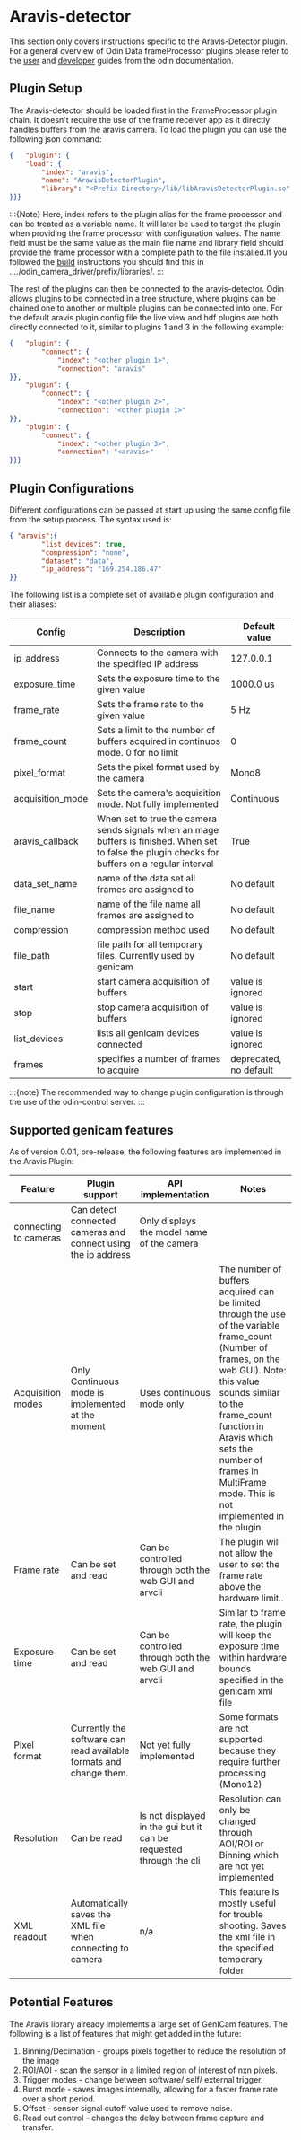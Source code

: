 # Aravis-detector

This section only covers instructions specific to the Aravis-Detector plugin. For a general overview of Odin Data frameProcessor plugins please refer to the [user](https://odin-detector.github.io/odin-data/master/user/explanations/frame-processor.html) and [developer](https://odin-detector.github.io/odin-data/master/developer/how-to/frame-processor-plugin.html) guides from the odin documentation.

## Plugin Setup

The Aravis-detector should be loaded first in the FrameProcessor plugin chain. It doesn't require the use of the frame receiver app as it directly handles buffers from the aravis camera. To load the plugin you can use the following json command:

```json
{   "plugin": {
    "load": {
        "index": "aravis",
        "name": "AravisDetectorPlugin",
        "library": "<Prefix Directory>/lib/libAravisDetectorPlugin.so"
}}}
```

:::{Note}
Here, index refers to the plugin alias for the frame processor and can be treated as a variable name. It will later be used to target the plugin when providing the frame processor with configuration values. The name field must be the same value as the main file name and library field should provide the frame processor with a complete path to the file installed.If you followed the [build](../tutorials/build.md) instructions you should find this in ..../odin_camera_driver/prefix/libraries/.
:::

The rest of the plugins can then be connected to the aravis-detector. Odin allows plugins to be connected in a tree structure, where plugins can be chained one to another or multiple plugins can be connected into one. For the default aravis plugin config file the live view and hdf plugins are both directly connected to it, similar to plugins 1 and 3 in the following example:

```json
{   "plugin": {
        "connect": {
            "index": "<other plugin 1>",
            "connection": "aravis"
}},
    "plugin": {
        "connect": {
            "index": "<other plugin 2>",
            "connection": "<other plugin 1>"
}},
    "plugin": {
        "connect": {
            "index": "<other plugin 3>",
            "connection": "<aravis>"
}}}
```

## Plugin Configurations

Different configurations can be passed at start up using the same config file from the setup process. The syntax used is:

```json
{ "aravis":{
        "list_devices": true,
        "compression": "none",
        "dataset": "data",
        "ip_address": "169.254.186.47"
}}
```

The following list is a complete set of available plugin configuration and their aliases:

| Config | Description| Default value |
|--------|------------|---------------|
| ip_address | Connects to the camera with the specified IP address | 127.0.0.1 |
| exposure_time | Sets the exposure time to the given value | 1000.0 us |
| frame_rate | Sets the frame rate to the given value | 5 Hz|
| frame_count | Sets a limit to the number of buffers acquired in continuos mode. 0 for no limit | 0|
| pixel_format | Sets the pixel format used by the camera | Mono8 |
| acquisition_mode | Sets the camera's acquisition mode. Not fully implemented | Continuous |
| aravis_callback | When set to true the camera sends signals when an mage buffers is finished. When set to false the plugin checks for buffers on a regular interval | True |
| data_set_name | name of the data set all frames are assigned to | No default|
| file_name | name of the file name all frames are assigned to | No default |
| compression | compression method used | No default |
| file_path | file path for all temporary files. Currently used by genicam | No default |
| start | start camera acquisition of buffers | value is ignored |
| stop | stop camera acquisition of buffers | value is ignored |
| list_devices | lists all genicam devices connected | value is ignored |
| frames | specifies a number of frames to acquire | deprecated, no default |

:::{note}
The recommended way to change plugin configuration is through the use of the odin-control server.
:::

## Supported genicam features

As of version 0.0.1, pre-release, the following features are implemented in the Aravis Plugin:

| Feature | Plugin support | API implementation | Notes|
|---------|----------------|--------------------|------|
| connecting to cameras| Can detect connected cameras and connect using the ip address | Only displays the model name of the camera| |
| Acquisition modes | Only Continuous mode is implemented at the moment | Uses continuous mode  only | The number of buffers acquired can be limited through the use of the variable frame_count (Number of frames, on the web GUI). Note: this value sounds similar to the frame_count function in Aravis which sets the number of frames in MultiFrame mode. This is not implemented in the plugin.|
| Frame rate | Can be set and read | Can be controlled through both the web GUI and arvcli| The plugin will not allow the user to set the frame rate above the hardware limit..|
| Exposure time | Can be set and read | Can be controlled through both the web GUI and arvcli| Similar to frame rate, the plugin will keep the exposure time within hardware bounds specified in the genicam xml file|
| Pixel format | Currently the software can read available formats and change them. | Not yet fully implemented |Some formats are not supported because they require further processing (Mono12) |
| Resolution | Can be read | Is not displayed in the gui but it can be requested through the cli | Resolution can only be changed through AOI/ROI or Binning which are not yet implemented |
| XML readout | Automatically saves the XML file when connecting to camera | n/a |This feature is mostly useful for trouble shooting. Saves the xml file in the specified temporary folder  |

## Potential Features

The Aravis library already implements a large set of GenICam features. The following is a list of features that might get added in the future:

1. Binning/Decimation - groups pixels together to reduce the resolution of the image
2. ROI/AOI - scan the sensor in a limited region of interest of nxn pixels.
3. Trigger modes - change between software/ self/ external trigger.
4. Burst mode - saves images internally, allowing for a faster frame rate over a short period.
5. Offset - sensor signal cutoff value used to remove noise.
6. Read out control - changes the delay between frame capture and transfer.
